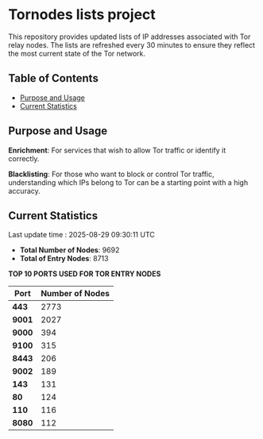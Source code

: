 # Tornodes lists project

This repository provides updated lists of IP addresses associated with Tor relay nodes. The lists are refreshed every 30 minutes to ensure they reflect the most current state of the Tor network.

## Table of Contents

- [Purpose and Usage](#purpose-and-usage)
- [Current Statistics](#current-statistics)


## Purpose and Usage

**Enrichment**: For services that wish to allow Tor traffic or identify it correctly.

**Blacklisting**: For those who want to block or control Tor traffic, understanding which IPs belong to Tor can be a starting point with a high accuracy.

## Current Statistics

Last update time : 2025-08-29 09:30:11 UTC

- **Total Number of Nodes**: 9692
- **Total of Entry Nodes**: 8713

**TOP 10 PORTS USED FOR TOR ENTRY NODES**

| **Port** | **Number of Nodes** |
|------|-----------------|
| **443**   | 2773  |
| **9001**   | 2027  |
| **9000**   | 394  |
| **9100**   | 315  |
| **8443**   | 206  |
| **9002**   | 189  |
| **143**   | 131  |
| **80**   | 124  |
| **110**   | 116  |
| **8080**   | 112  |

